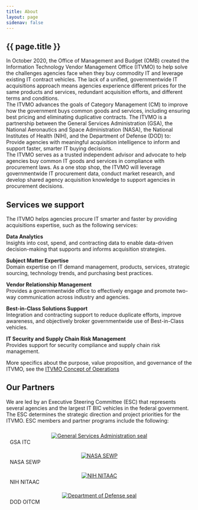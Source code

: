 ```yaml
---
title: About
layout: page
sidenav: false
---
```


<section class="grid-container border-bottom border-gray-30 padding-left-0 padding-right-1">
<h1 class="margin-top-0">{{ page.title }}</h1>
<div class="margin-bottom-2">In October 2020, the Office of Management and Budget (OMB) created the Information Technology Vendor Management Office (ITVMO) to help solve the challenges agencies face when they buy commodity IT and leverage existing IT contract vehicles. The lack of a unified, governmentwide IT acquisitions approach means agencies experience different prices for the same products and services, redundant acquisition efforts, and different terms and conditions.</div>

<div class="margin-bottom-2">The ITVMO  advances the goals of Category Management (CM) to improve how the government buys common goods and services, including ensuring best pricing and eliminating duplicative contracts. The ITVMO is a partnership between the General Services Administration (GSA), the National Aeronautics and Space Administration (NASA), the National Institutes of Health (NIH), and the Department of Defense (DOD) to:</div>

<div  class="about-highlight margin-bottom-2">Provide agencies with meaningful acquisition intelligence to inform and support faster, smarter IT buying decisions.</div>

<div class="margin-bottom-2">The ITVMO serves as a trusted independent advisor and advocate to help agencies buy common IT goods and services in compliance with procurement laws. As a one stop shop, the ITVMO will leverage governmentwide IT procurement data, conduct market research, and develop shared agency acquisition knowledge to support agencies in procurement decisions.</div>
</section>

<section class="grid-container border-bottom border-gray-30 padding-left-1 padding-right-1">
<div class="inner">
    <h2>Services we support</h2>
</div>
<div class="margin-bottom-2">The ITVMO helps agencies procure IT smarter and faster by providing acquisitions expertise, such as the following services:

<p><strong>Data Analytics</strong> <br>
Insights into cost, spend, and contracting data to enable data-driven decision-making that supports and informs acquisition strategies.</p>

<p><strong>Subject Matter Expertise</strong><br>
Domain expertise on IT demand management, products, services, strategic sourcing, technology trends, and purchasing best practices.</p>

<p><strong>Vendor Relationship Management</strong><br>
Provides a governmentwide office to effectively engage and promote two-way communication across industry and agencies.</p>

<p><strong>Best-in-Class Solutions Support</strong><br>
Integration and contracting support to reduce duplicate efforts, improve awareness, and objectively broker governmentwide use of Best-in-Class vehicles.</p>

<p><strong>IT Security and Supply Chain Risk Management</strong><br>
Provides support for security compliance and supply chain risk management.</p>

<p>More specifics about the purpose, value proposition, and governance of the ITVMO, see the <a href="{{site.baseurl}}/assets/files/ITVMO-Concept-of-Operations-FINAL-DRAFT-v1.1-(5).pdf">ITVMO Concept of Operations</a></p>
</div>
</section>

<section class="grid-container padding-left-1 padding-right-1">
  <h2>Our Partners</h2>
  <p>We are led by an Executive Steering Committee (ESC) that represents several agencies and the largest IT BIC vehicles in the federal government. The ESC determines the   strategic direction and project priorities for the ITVMO. ESC members and partner programs include the following:</p>
   <div class="grid-container">
            <div class="usa-graphic-list__row grid-row grid-gap padding-top-0">
                 <div class="tablet:grid-col-2 container" style="padding:10px;">
                 <center><a href="https://www.gsa.gov/technology/information-technology-category"><img class="seal" src="{{site.baseurl}}/assets/images/logos/gsa-logo.jpg" alt="General Services Administration seal"></a></center>
                    <div class="seal-name">
                        GSA ITC
                    </div>
                </div>
                <div class="tablet:grid-col-2 container" style="padding:10px;">
                <center><a href="https://www.sewp.nasa.gov/"><img class="seal-nasa" src="{{site.baseurl}}/assets/images/logos/NASA SEWP.png" alt="NASA SEWP"></a></center>
                    <div class="seal-name">
                        NASA SEWP
                    </div>
                </div>
                <div class="tablet:grid-col-2 container" style="padding:10px;">
                  <center><a href="https://nitaac.nih.gov/"><img class="seal" src="{{site.baseurl}}/assets/images/logos/NIH NITAAC.png" alt="NIH NITAAC"></a></center>
                    <div class="seal-name">
                        NIH NITAAC
                    </div>
                </div>
                <div class="tablet:grid-col-2 container" style="padding:10px;">
                 <center><a href="https://disa.mil/"><img class="seal" src="{{site.baseurl}}/assets/images/logos/department-of-defense.png" alt="Department of Defense seal"></a></center>
                    <div class="seal-name">
                        DOD OITCM
                    </div>   
                </div>
             </div> 
   </div>	
</section>
